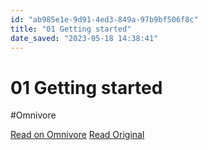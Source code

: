 ```yaml
---
id: "ab985e1e-9d91-4ed3-849a-97b9bf506f8c"
title: "01 Getting started"
date_saved: "2023-05-18 14:38:41"
---
```


# 01 Getting started
#Omnivore

[Read on Omnivore](https://omnivore.app/me/01-getting-started-1882f158d35)
[Read Original](https://dg-docs.ole.dev/getting-started/01-getting-started)

